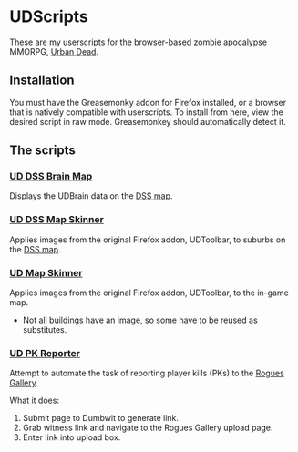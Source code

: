 UDScripts
=========
These are my userscripts for the browser-based zombie apocalypse MMORPG, [Urban Dead](http://www.urbandead.com).

Installation
------------
You must have the Greasemonky addon for Firefox installed, or a browser that is natively compatible with userscripts.
To install from here, view the desired script in raw mode. Greasemonkey should automatically detect it.

The scripts
-----------
### [UD DSS Brain Map](https://github.com/Klexur/UDScripts/raw/master/UD_DSS_Brain_Map.user.js)
Displays the UDBrain data on the [DSS map](http://dssrzs.org/map/).

### [UD DSS Map Skinner](https://github.com/Klexur/UDScripts/raw/master/UD_DSS_Map_Skinner.user.js)
Applies images from the original Firefox addon, UDToolbar, to suburbs on the [DSS map](http://dssrzs.org/map/).

### [UD Map Skinner](https://github.com/Klexur/UDScripts/raw/master/UD_Map_Skinner.user.js)
Applies images from the original Firefox addon, UDToolbar, to the in-game map.

* Not all buildings have an image, so some have to be reused as substitutes.

### [UD PK Reporter](https://github.com/Klexur/UDScripts/raw/master/UD_PK_Reporter.user.js)
Attempt to automate the task of reporting player kills (PKs) to the [Rogues Gallery](http://rg.urbandead.net).

What it does:

1. Submit page to Dumbwit to generate link.
2. Grab witness link and navigate to the Rogues Gallery upload page.
3. Enter link into upload box.
